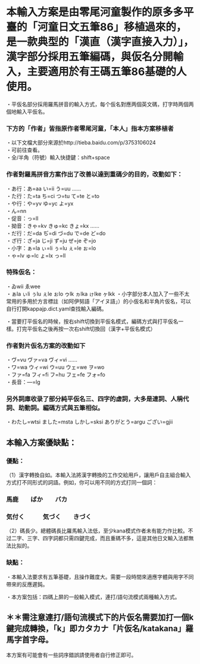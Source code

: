 # 本輸入方案是由零尾河童製作的原多多平臺的「河童日文五筆86」移植過來的，是一款典型的「漢直（漢字直接入力）」，漢字部分採用五筆編碼，與仮名分開輸入，主要適用於有王碼五筆86基礎的人使用。

・平仮名部分採用羅馬拼音的輸入方式，每个仮名對應两個英文碼，打字時两個两個地輸入平仮名。
### 下方的「作者」皆指原作者零尾河童，「本人」指本方案移植者
・以下文檔大部分來源於http://tieba.baidu.com/p/3753106024  
・可前往查看。  
・全/半角（符號）輸入快捷鍵：shift+space  
### 作者對羅馬拼音方案作出了改善以達到重碼少的目的，改動如下：  
・あ行：あ=aa い=ii う=uu ……  
・た行：た=ta ち=ci つ=tu て=te と=to  
・や行：や=yv ゆ=yc よ=yx  
・ん=nn  
・促音：っ=ll  
・拗音：きゃ=kv きゅ=kc きょ=kx ……  
・だ行：だ=da ぢ=di づ=du で=de ど=do  
・ざ行：ざ=ja じ=ji ず=ju ぜ=je ぞ=jo  
・小字：ぁ=la ぃ=li ぅ=lu ぇ=le ぉ=lo  
・ゃ=lv ゅ=lc ょ=lx っ=ll  
  
### 特殊仮名：  
・ゐwii ゑwee   
・ぁla ぃli ぅlu ぇle ぉlo ゥlk ヵlka ゖlke ヶlkk 
・小字部分本人加入了一些不太常用的多用於方言標註（如阿伊努語「アイヌ語」）的小仮名和半角片仮名，可以自行打開kappajp.dict.yaml查找輸入編碼。   
  
・當要打平仮名的時候，按右shift切換到平仮名模式，編碼方式與打平仮名一樣。打完平仮名之後再按一次右shift切換回（漢字+平仮名模式）  
  
### 作者對片仮名方案的改動如下  
・ヴ=vu ヴァ=va ヴィ=vi ……  
・ワ=wa ウィ=wi ウ=uu ウェ=we ヲ=wo  
・ファ=fa フィ=fi フ=hu フェ=fe フォ=fo  
・長音：―=lg  
### 另外詞庫收录了部分純平仮名三、四字的虚詞，大多是連詞、人稱代詞、助動詞。編碼方式與五筆相似。  
・わたし=wtsi ました=msta しかし=sksi ありがとう=argu ござい=gjii  
  
## 本輸入方案優缺點：  
### 優點：  
（1）漢字轉換自如。本輸入法將漢字轉換的工作交給用戶，讓用戶自主組合輸入方式打不同形式的詞語。例如，你可以用不同的方式打同一個詞：  
  
  
### 馬鹿　　ばか　　バカ  
### 気付く　　　気づく　　きづく  
  
  
（2）碼長少。總體碼長比羅馬輸入法低，至少kana模式作者未有能力作比較。不过二字、三字、四字詞都只需四鍵完成，而且重碼不多，這是其他日文輸入法都無法比拟的。
   
### 缺點：  
・本輸入法要求有五筆基礎，且操作難度大。需要一段時間來適應字體與用字不同帶來的反應遲鈍。   
        
・本方案包括：四碼上屏的一般輸入模式，連打/語句流模式兩種輸入方式。  
        
 ## ＊＊需注意連打/語句流模式下的片仮名需要加打一個k鍵完成轉換，「k」即カタカナ「片仮名/katakana」羅馬字首字母。  
本方案有可能會有一些詞序錯誤請使用者自行修正即可。  
